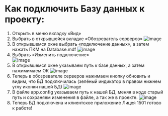 # Как подключить Базу данных к проекту: 
1. Открыть в меню вкладку «Вид»
2. Выбрать в открывшейся вкладке «Обозреватель серверов»
![image](https://user-images.githubusercontent.com/87391134/133930867-117cf178-5746-4450-8749-afd477068bde.png)
3. В открывшемся окне выбрать «подключение данных», а затем нажать ПКМ на Database.mdf
![image](https://user-images.githubusercontent.com/87391134/133931019-868c25e3-6fa3-49ba-bdc2-63adc7ed8a70.png)
4. Выбрать «Изменить подключение»  
![image](https://user-images.githubusercontent.com/87391134/133931097-1e332fef-38f4-4a4d-b2e9-d2f353745dc9.png)
5. В открывшемся окне указываем путь к базе данных, а затем нажимимаем ОК
![image](https://user-images.githubusercontent.com/87391134/133931179-e056dc64-cfee-4e94-96bb-1a3f716fe441.png)
6. Теперь в обозревателе серверов нажимаем кнопку обновить и видим, что БД подключилась (зелёный индикатор в правом нижнем углу иконки нашей БД)
![image](https://user-images.githubusercontent.com/87391134/133931265-bfda243b-f785-4b47-9fc0-1ef4f3e46535.png)
7. В файле app.config указываем путь к нашей БД, меняя в коде старый путь и сохраняем изменения в файле, а так же в проекте.
![image](https://user-images.githubusercontent.com/87391134/133931357-311bca09-79e3-41c0-991e-51ac5ab35ebc.png)
8. Теперь БД подключена и клиентское приложение Лицея 1501 готово к работе!  
